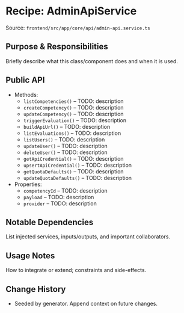 # Recipe: AdminApiService

Source: `frontend/src/app/core/api/admin-api.service.ts`

## Purpose & Responsibilities
Briefly describe what this class/component does and when it is used.

## Public API
- Methods:
  - `listCompetencies()` – TODO: description
  - `createCompetency()` – TODO: description
  - `updateCompetency()` – TODO: description
  - `triggerEvaluation()` – TODO: description
  - `buildApiUrl()` – TODO: description
  - `listEvaluations()` – TODO: description
  - `listUsers()` – TODO: description
  - `updateUser()` – TODO: description
  - `deleteUser()` – TODO: description
  - `getApiCredential()` – TODO: description
  - `upsertApiCredential()` – TODO: description
  - `getQuotaDefaults()` – TODO: description
  - `updateQuotaDefaults()` – TODO: description
- Properties:
  - `competencyId` – TODO: description
  - `payload` – TODO: description
  - `provider` – TODO: description

## Notable Dependencies
List injected services, inputs/outputs, and important collaborators.

## Usage Notes
How to integrate or extend; constraints and side-effects.

## Change History
- Seeded by generator. Append context on future changes.


